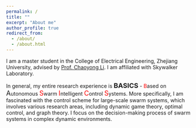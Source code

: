 ```yaml
---
permalink: /
title: ""
excerpt: "About me"
author_profile: true
redirect_from: 
  - /about/
  - /about.html
---
```


I am a master student in the College of Electrical Engineering, Zhejiang University, advised by [Prof. Chaoyong Li](https://person.zju.edu.cn/chaoyong). I am affiliated with Skywalker Laboratory.

In general, my entire research experience is **<font size=4>BASICS</font>** - <font color=#FF000>B</font>ased on <font size=4>A</font>utonomous <font color=#FF000 size=4>S</font>warm <font color=#FF000 size=4>I</font>ntelligent <font color=#FF000 size=4>C</font>ontrol <font color=#FF000 size=4>S</font>ystems. More specifically, I am fascinated with the control scheme for large-scale swarm systems, which involves various research areas, including dynamic game theory, optimal control, and graph theory. I focus on the decision-making process of swarm systems in complex dynamic environments. 
